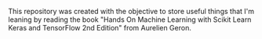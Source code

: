 This repository was created with the objective to store useful things that I'm leaning by reading the book "Hands On Machine Learning with Scikit Learn Keras and TensorFlow 2nd Edition" from Aurelien Geron.